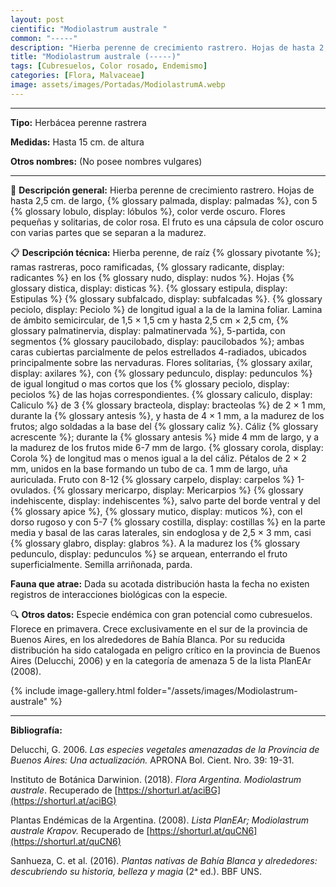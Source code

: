 ```yaml
---
layout: post
cientific: "Modiolastrum australe "
common: "-----"
description: "Hierba perenne de crecimiento rastrero. Hojas de hasta 2,5 cm. de largo, palmadas, con 5 lóbulos, color verde oscuro. Flores pequeñas y solitarias, de color rosa. El fruto es una cápsula de color oscuro con varias partes que se separan a la madurez."
title: "Modiolastrum australe (-----)"
tags: [Cubresuelos, Color rosado, Endemismo]
categories: [Flora, Malvaceae]
image: assets/images/Portadas/ModiolastrumA.webp
---
```


***

**Tipo:** Herbácea perenne rastrera

**Medidas:** Hasta 15 cm. de altura

**Otros nombres:** (No posee nombres vulgares)

***

🌱 **Descripción general:** Hierba perenne de crecimiento rastrero. Hojas de hasta 2,5 cm. de largo, {% glossary palmada, display: palmadas %}, con 5 {% glossary lobulo, display: lóbulos %}, color verde oscuro. Flores pequeñas y solitarias, de color rosa. El fruto es una cápsula de color oscuro con varias partes que se separan a la madurez.

📋 **Descripción técnica:** Hierba perenne, de raíz {% glossary pivotante %}; ramas rastreras, poco ramificadas, {% glossary radicante, display: radicantes %} en los {% glossary nudo, display: nudos %}. Hojas {% glossary distica, display: disticas %}. {% glossary estipula, display: Estipulas %} {% glossary subfalcado, display: subfalcadas %}. {% glossary peciolo, display: Peciolo %} de longitud igual a la de la lamina foliar. Lamina de ámbito semicircular, de 1,5 × 1,5 cm y hasta 2,5 cm × 2,5 cm, {% glossary palmatinervia, display: palmatinervada %}, 5-partida, con segmentos {% glossary paucilobado, display: paucilobados %}; ambas caras cubiertas parcialmente de pelos estrellados 4-radiados, ubicados principalmente sobre las nervaduras. Flores solitarias, {% glossary axilar, display: axilares %}, con {% glossary pedunculo, display: pedunculos %} de igual longitud o mas cortos que los {% glossary peciolo, display: peciolos %} de las hojas correspondientes. {% glossary caliculo, display: Caliculo %} de 3 {% glossary bracteola, display: bracteolas %} de 2 × 1 mm, durante la {% glossary antesis %}, y hasta de 4 × 1 mm, a la madurez de los frutos; algo soldadas a la base del {% glossary caliz %}. Cáliz {% glossary acrescente %}; durante la {% glossary antesis %} mide 4 mm de largo, y a la madurez de los frutos mide 6-7 mm de largo. {% glossary corola, display: Corola %} de longitud mas o menos igual a la del cáliz. Pétalos de 2 × 2 mm, unidos en la base formando un tubo de ca. 1 mm de largo, uña auriculada. Fruto con 8-12 {% glossary carpelo, display: carpelos %} 1-ovulados. {% glossary mericarpo, display: Mericarpios %} {% glossary indehiscente, display: indehiscentes %}, salvo parte del borde ventral y del {% glossary apice %}, {% glossary mutico, display: muticos %}, con el dorso rugoso y con 5-7 {% glossary costilla, display: costillas %} en la parte media y basal de las caras laterales, sin endoglosa y de 2,5 × 3 mm, casi {% glossary glabro, display: glabros %}. A la madurez los {% glossary pedunculo, display: pedunculos %} se arquean, enterrando el fruto superficialmente. Semilla arriñonada, parda.

**Fauna que atrae:** Dada su acotada distribución hasta la fecha no existen registros de interacciones biológicas con la especie. 

🔍 **Otros datos:** Especie endémica con gran potencial como cubresuelos. Florece en primavera. Crece exclusivamente en el sur de la provincia de Buenos Aires, en los alrededores de Bahía Blanca. Por su reducida distribución ha sido catalogada en peligro crítico en la provincia de Buenos Aires (Delucchi, 2006) y en la categoría de amenaza 5 de la lista PlanEAr (2008).

 {% include image-gallery.html folder="/assets/images/Modiolastrum-australe" %}

***

**Bibliografía:**

Delucchi, G. 2006. *Las especies vegetales amenazadas de la Provincia de Buenos Aires: Una actualización.* APRONA Bol. Cient. Nro. 39: 19-31.

Instituto de Botánica Darwinion. (2018). *Flora Argentina. Modiolastrum australe*. Recuperado de 
[https://shorturl.at/aciBG](https://shorturl.at/aciBG)

Plantas Endémicas de la Argentina. (2008). *Lista PlanEAr; Modiolastrum australe Krapov.* Recuperado de 
[https://shorturl.at/quCN6](https://shorturl.at/quCN6)

Sanhueza, C. et al. (2016). *Plantas nativas de Bahía Blanca y alrededores: descubriendo su historia, belleza y magia* (2ᵃ ed.). BBF UNS.
